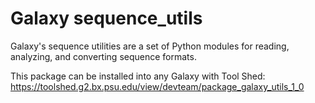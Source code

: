 # Galaxy sequence_utils
Galaxy's sequence utilities are a set of Python modules for reading, analyzing, and converting sequence formats.

This package can be installed into any Galaxy with Tool Shed: https://toolshed.g2.bx.psu.edu/view/devteam/package_galaxy_utils_1_0
